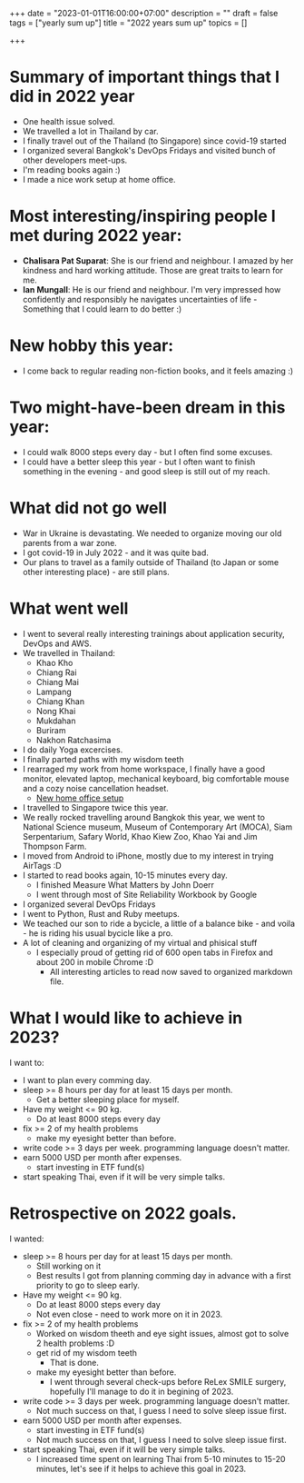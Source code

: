 +++
date = "2023-01-01T16:00:00+07:00"
description = ""
draft = false
tags = ["yearly sum up"]
title = "2022 years sum up"
topics = []

+++

# Summary of important things that I did in 2022 year

* One health issue solved.
* We travelled a lot in Thailand by car.
* I finally travel out of the Thailand (to Singapore) since covid-19 started
* I organized several Bangkok's DevOps Fridays and visited bunch of other developers meet-ups.
* I'm reading books again :)
* I made a nice work setup at home office.

<!--more-->

# Most interesting/inspiring people I met during 2022 year:

* **Chalisara Pat Suparat**: She is our friend and neighbour. I amazed by her kindness and hard working attitude. Those are great traits to learn for me.
* **Ian Mungall**: He is our friend and neighbour. I'm very impressed how confidently and responsibly he navigates uncertainties of life - Something that I could learn to do better :)

# New hobby this year:

* I come back to regular reading non-fiction books, and it feels amazing :)

# Two might-have-been dream in this year:

* I could walk 8000 steps every day - but I often find some excuses.
* I could have a better sleep this year - but I often want to finish something in the evening - and good sleep is still out of my reach.

# What did not go well

* War in Ukraine is devastating. We needed to organize moving our old parents from a war zone.
* I got covid-19 in July 2022 - and it was quite bad.
* Our plans to travel as a family outside of Thailand (to Japan or some other interesting place) - are still plans.

# What went well

* I went to several really interesting trainings about application security, DevOps and AWS.
* We travelled in Thailand:
  * Khao Kho
  * Chiang Rai
  * Chiang Mai
  * Lampang
  * Chiang Khan
  * Nong Khai
  * Mukdahan
  * Buriram
  * Nakhon Ratchasima
* I do daily Yoga excercises.
* I finally parted paths with my wisdom teeth
* I rearraged my work from home workspace, I finally have a good monitor, elevated laptop, mechanical keyboard, big comfortable mouse and a cozy noise cancellation headset.
  * [New home office setup](/img/work-setup.jpg)
* I travelled to Singapore twice this year.
* We really rocked travelling around Bangkok this year, we went to National Science museum, Museum of Contemporary Art (MOCA), Siam Serpentarium, Safary World, Khao Kiew Zoo, Khao Yai and Jim Thompson Farm.
* I moved from Android to iPhone, mostly due to my interest in trying AirTags :D
* I started to read books again, 10-15 minutes every day. 
  * I finished Measure What Matters by John Doerr
  * I went through most of Site Reliability Workbook by Google
* I organized several DevOps Fridays
* I went to Python, Rust and Ruby meetups.
* We teached our son to ride a bycicle, a little of a balance bike - and voila - he is riding his usual bycicle like a pro.
* A lot of cleaning and organizing of my virtual and phisical stuff
  * I especially proud of getting rid of 600 open tabs in Firefox and about 200 in mobile Chrome :D
    * All interesting articles to read now saved to organized markdown file.

# What I would like to achieve in 2023?
I want to:

* I want to plan every comming day.
* sleep >= 8 hours per day for at least 15 days per month.
  * Get a better sleeping place for myself.
* Have my weight <= 90 kg.
  * Do at least 8000 steps every day
* fix >= 2 of my health problems
  * make my eyesight better than before.
* write code >= 3 days per week. programming language doesn't matter.
* earn 5000 USD per month after expenses.
  * start investing in ETF fund(s)
* start speaking Thai, even if it will be very simple talks.

# Retrospective on 2022 goals.
I wanted:

* sleep >= 8 hours per day for at least 15 days per month.
  * Still working on it
  * Best results I got from planning comming day in advance with a first priority to go to sleep early.
* Have my weight <= 90 kg.
  * Do at least 8000 steps every day
  * Not even close - need to work more on it in 2023.
* fix >= 2 of my health problems
  * Worked on wisdom theeth and eye sight issues, almost got to solve 2 health problems :D
  * get rid of my wisdom teeth
    * That is done.
  * make my eyesight better than before.
    * I went through several check-ups before ReLex SMILE surgery, hopefully I'll manage to do it in begining of 2023.
* write code >= 3 days per week. programming language doesn't matter.
  * Not much success on that, I guess I need to solve sleep issue first.
* earn 5000 USD per month after expenses.
  * start investing in ETF fund(s)
  * Not much success on that, I guess I need to solve sleep issue first.
* start speaking Thai, even if it will be very simple talks.
  * I increased time spent on learning Thai from 5-10 minutes to 15-20 minutes, let's see if it helps to achieve this goal in 2023.
